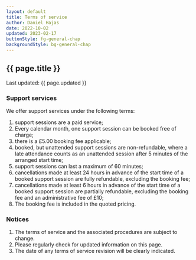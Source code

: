```yaml
---
layout: default
title: Terms of service
author: Daniel Hajas
date: 2022-10-02
updated: 2023-02-17
buttonStyle: fg-general-chap
backgroundStyle: bg-general-chap
---
```


## {{ page.title }}

Last updated: {{ page.updated }}

### Support services

We offer support services under the following terms:

1. support sessions are a paid service;
2. Every calendar month, one support session can be booked free of charge;
3. there is a £5.00 booking fee applicable;
4. booked, but unattended support sessions are non-refundable, where a late attendance counts as an unattended session after 5 minutes of the arranged start time;
5. support sessions can last a maximum of 60 minutes;
6. cancellations made at least 24 hours in advance of the start time of a booked support session are fully refundable, excluding the booking fee;
7. cancellations made at least 6 hours in advance of the start time of a booked support session are partially refundable, excluding the booking fee and an administrative fee of £10;
8. The booking fee is included in the quoted pricing.

### Notices

1. The terms of service and the associated procedures are subject to change.
2. Please regularly check for updated information on this page.
3. The date of any terms of service revision will be clearly indicated.